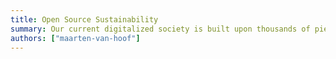 ```yaml
---
title: Open Source Sustainability
summary: Our current digitalized society is built upon thousands of pieces of Open Source software. What starts out as a fun hobby project has more than often led to an industry standard. How can the companies of today sustain their Open Source supply chain, make sure that resources are divided equitably? In this talk Maarten give you insights into research on how the current Open Source funding landscape looks like, what problems we face and what possible solutions could pave the way forward.
authors: ["maarten-van-hoof"]
---
```

